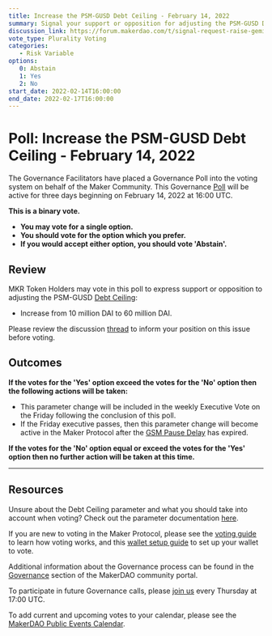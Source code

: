 ```yaml
---
title: Increase the PSM-GUSD Debt Ceiling - February 14, 2022
summary: Signal your support or opposition for adjusting the PSM-GUSD Debt Ceiling from 10 million DAI to 60 million DAI.
discussion_link: https://forum.makerdao.com/t/signal-request-raise-gemini-dollar-gusd-psm-debt-ceiling-to-60-million-dai/12961
vote_type: Plurality Voting
categories:
   - Risk Variable
options:
   0: Abstain
   1: Yes
   2: No
start_date: 2022-02-14T16:00:00
end_date: 2022-02-17T16:00:00
---
```

# Poll: Increase the PSM-GUSD Debt Ceiling - February 14, 2022

The Governance Facilitators have placed a Governance Poll into the voting system on behalf of the Maker Community. This Governance [Poll](https://community-development.makerdao.com/en/learn/governance/on-chain-gov) will be active for three days beginning on February 14, 2022 at 16:00 UTC.

**This is a binary vote.**
- **You may vote for a single option.**
- **You should vote for the option which you prefer.**
- **If you would accept either option, you should vote 'Abstain'.**

## Review

MKR Token Holders may vote in this poll to express support or opposition to adjusting the PSM-GUSD [Debt Ceiling](https://community-development.makerdao.com/en/learn/governance/param-debt-ceiling):
* Increase from 10 million DAI to 60 million DAI.

Please review the discussion [thread](https://forum.makerdao.com/t/signal-request-raise-gemini-dollar-gusd-psm-debt-ceiling-to-60-million-dai/12961) to inform your position on this issue before voting.

## Outcomes

**If the votes for the 'Yes' option exceed the votes for the 'No' option then the following actions will be taken:**
* This parameter change will be included in the weekly Executive Vote on the Friday following the conclusion of this poll.
* If the Friday executive passes, then this parameter change will become active in the Maker Protocol after the [GSM Pause Delay](https://community-development.makerdao.com/en/learn/governance/param-gsm-pause-delay) has expired.

**If the votes for the 'No' option equal or exceed the votes for the 'Yes' option then no further action will be taken at this time.**

---

## Resources

Unsure about the Debt Ceiling parameter and what you should take into account when voting? Check out the parameter documentation [here](https://community-development.makerdao.com/en/learn/governance/param-debt-ceiling).

If you are new to voting in the Maker Protocol, please see the [voting guide](https://community-development.makerdao.com/en/learn/governance/how-voting-works/) to learn how voting works, and this [wallet setup guide](https://community-development.makerdao.com/en/learn/governance/voting-setup/) to set up your wallet to vote.

Additional information about the Governance process can be found in the [Governance](https://community-development.makerdao.com/en/learn/governance) section of the MakerDAO community portal.

To participate in future Governance calls, please [join us](https://github.com/makerdao/community/tree/master/governance/governance-and-risk-meetings) every Thursday at 17:00 UTC.

To add current and upcoming votes to your calendar, please see the [MakerDAO Public Events Calendar](https://calendar.google.com/calendar/embed?src=makerdao.com_3efhm2ghipksegl009ktniomdk%40group.calendar.google.com&ctz=UTC&mode=week&showCalendars=0&showPrint=0).
